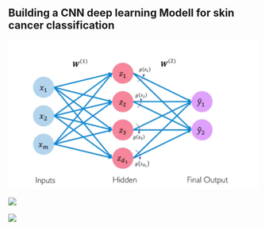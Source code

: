 ## Building a CNN deep learning Modell for skin cancer classification

![](skin_img.png)

![](bengin_cancer.png)

![](Cancer.png)

